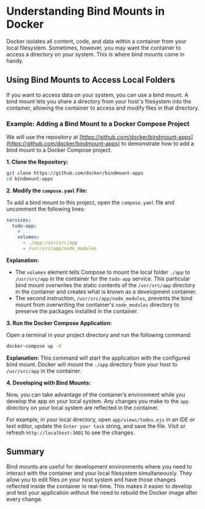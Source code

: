 # Understanding Bind Mounts in Docker

Docker isolates all content, code, and data within a container from your local
filesystem. Sometimes, however, you may want the container to access a directory
on your system. This is where bind mounts come in handy.

## Using Bind Mounts to Access Local Folders

If you want to access data on your system, you can use a bind mount. A bind
mount lets you share a directory from your host's filesystem into the container,
allowing the container to access and modify files in that directory.

### Example: Adding a Bind Mount to a Docker Compose Project

We will use the repository at
[https://github.com/docker/bindmount-apps](https://github.com/docker/bindmount-apps)
to demonstrate how to add a bind mount to a Docker Compose project.

**1. Clone the Repository:**

   ```bash
   git clone https://github.com/docker/bindmount-apps
   cd bindmount-apps
   ```

**2. Modify the `compose.yaml` File:**

   To add a bind mount to this project, open the `compose.yaml` file and
   uncomment the following lines:

   ```yaml
   services:
     todo-app:
       # ...
       volumes:
         - ./app:/usr/src/app
         - /usr/src/app/node_modules
   ```

**Explanation:**

- The `volumes` element tells Compose to mount the local folder `./app` to
     `/usr/src/app` in the container for the `todo-app` service. This particular
     bind mount overwrites the static contents of the `/usr/src/app` directory
     in the container and creates what is known as a development container.
- The second instruction, `/usr/src/app/node_modules`, prevents the bind
     mount from overwriting the container's `node_modules` directory to preserve
     the packages installed in the container.

**3. Run the Docker Compose Application:**

   Open a terminal in your project directory and run the following command:
   ```bash
   docker-compose up -d
   ```

   **Explanation:** This command will start the application with the configured
   bind mount. Docker will mount the `./app` directory from your host to
   `/usr/src/app` in the container.

**4. Developing with Bind Mounts:**

   Now, you can take advantage of the container’s environment while you develop
   the app on your local system. Any changes you make to the `app` directory on
   your local system are reflected in the container.

   For example, in your local directory, open `app/views/todos.ejs` in an IDE or
   text editor, update the `Enter your task` string, and save the file. Visit or
   refresh `http://localhost:3001` to see the changes.

## Summary

Bind mounts are useful for development environments where you need to interact
with the container and your local filesystem simultaneously. They allow you to
edit files on your host system and have those changes reflected inside the
container in real-time. This makes it easier to develop and test your
application without the need to rebuild the Docker image after every change.
